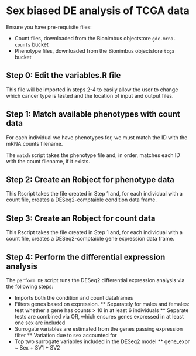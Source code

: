 # Sex biased DE analysis of TCGA data

Ensure you have pre-requisite files:

* Count files, downloaded from the Bionimbus objectstore `gdc-mrna-counts` bucket
* Phenotype files, downloaded from the Bionimbus objectstore `tcga` bucket

## Step 0: Edit the variables.R file

This file will be imported in steps 2-4 to easily allow the user to change which cancer type is tested and the location of input and output files.

## Step 1: Match available phenotypes with count data

For each individual we have phenotypes for, we must match the ID with the mRNA counts filename.

The `match` script takes the phenotype file and, in order, matches each ID with the count filename, if it exists.

## Step 2: Create an Robject for phenotype data

This Rscript takes the file created in Step 1 and, for each individual with a count file, creates a DESeq2-comptaible condition data frame.

## Step 3: Create an Robject for count data

This Rscript takes the file created in Step 1 and, for each individual with a count file, creates a DESeq2-comptaible gene expression data frame.

## Step 4: Perform the differential expression analysis

The `perform_DE` script runs the DESeq2 differential expression analysis via the following steps:

* Imports both the condition and count dataframes
* Filters genes based on expression.
** Separately for males and females: test whether a gene has counts > 10 in at least 6 individuals
** Separate tests are combined via OR, which ensures genes expressed in at least one sex are included
* Surrogate variables are estimated from the genes passing expression filter
** Variation due to sex accounted for
* Top two surrogate variables included in the DESeq2 model
** gene\_expr ~ Sex + SV1 + SV2
